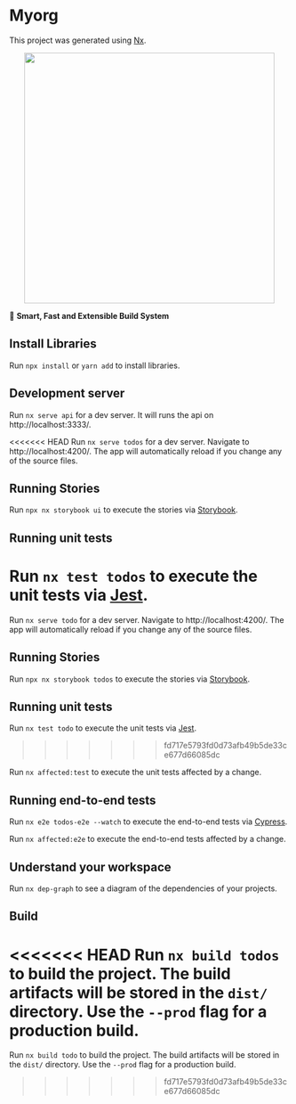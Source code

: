 

# Myorg

This project was generated using [Nx](https://nx.dev).

<p style="text-align: center;"><img src="https://raw.githubusercontent.com/nrwl/nx/master/images/nx-logo.png" width="450"></p>

🔎 **Smart, Fast and Extensible Build System**


## Install Libraries

Run `npx install` or `yarn add` to install libraries.

## Development server

Run `nx serve api` for a dev server. It will runs the api on http://localhost:3333/.

<<<<<<< HEAD
Run `nx serve todos` for a dev server. Navigate to http://localhost:4200/. The app will automatically reload if you change any of the source files.

## Running Stories

Run `npx nx storybook ui` to execute the stories via [Storybook](https://storybook.js.org/).

## Running unit tests

Run `nx test todos` to execute the unit tests via [Jest](https://jestjs.io).
=======
Run `nx serve todo` for a dev server. Navigate to http://localhost:4200/. The app will automatically reload if you change any of the source files.

## Running Stories

Run `npx nx storybook todos` to execute the stories via [Storybook](https://storybook.js.org/).

## Running unit tests

Run `nx test todo` to execute the unit tests via [Jest](https://jestjs.io).
>>>>>>> fd717e5793fd0d73afb49b5de33ce677d66085dc

Run `nx affected:test` to execute the unit tests affected by a change.

## Running end-to-end tests

Run `nx e2e todos-e2e --watch` to execute the end-to-end tests via [Cypress](https://www.cypress.io).

Run `nx affected:e2e` to execute the end-to-end tests affected by a change.

## Understand your workspace

Run `nx dep-graph` to see a diagram of the dependencies of your projects.

## Build

<<<<<<< HEAD
Run `nx build todos` to build the project. The build artifacts will be stored in the `dist/` directory. Use the `--prod` flag for a production build.
=======
Run `nx build todo` to build the project. The build artifacts will be stored in the `dist/` directory. Use the `--prod` flag for a production build.
>>>>>>> fd717e5793fd0d73afb49b5de33ce677d66085dc



